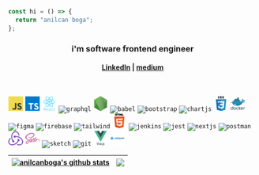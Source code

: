 ```javascript
const hi = () => {
  return "anilcan boga";
};
```

<h3 align="center">i'm software frontend engineer</h3>
<p align="center">
    <h4 align="center"><a href="https://www.linkedin.com/in/anilcanboga/" target="_blank">
      LinkedIn</a> | <a href="https://medium.com/@anilcanboga" target="blank">medium</a></h4>
</p>
<br/>

<p align="left"> 
<code><img src="https://raw.githubusercontent.com/devicons/devicon/master/icons/javascript/javascript-original.svg" alt="javascript" width="30"/></code>
<code><img src="https://raw.githubusercontent.com/devicons/devicon/master/icons/typescript/typescript-original.svg" alt="typescript" width="30"/></code>
<code><img src="https://raw.githubusercontent.com/devicons/devicon/master/icons/react/react-original-wordmark.svg" alt="react" width="30"/></code>
<code><img src="https://www.vectorlogo.zone/logos/graphql/graphql-icon.svg" alt="graphql" width="30"/></code>
<code><img width="30" alt="nodejs" src="https://raw.githubusercontent.com/github/explore/80688e429a7d4ef2fca1e82350fe8e3517d3494d/topics/nodejs/nodejs.png"></code>
<code><img src="https://cdn.jsdelivr.net/gh/devicons/devicon@latest/icons/babel/babel-original.svg" alt="babel" width="30"/></code>
<code><img src="https://cdn.jsdelivr.net/gh/devicons/devicon@latest/icons/bootstrap/bootstrap-original-wordmark.svg" alt="bootstrap" width="30" /></code>
<code><img src="https://www.chartjs.org/media/logo-title.svg" alt="chartjs" width="30" /></code>
<code><img src="https://raw.githubusercontent.com/devicons/devicon/master/icons/css3/css3-original-wordmark.svg" alt="css3" width="30" /></code>
<code><img src="https://raw.githubusercontent.com/devicons/devicon/master/icons/docker/docker-original-wordmark.svg" alt="docker" width="30"/></code>
<code><img src="https://www.vectorlogo.zone/logos/figma/figma-icon.svg" alt="figma" width="30"/></code>
<code><img src="https://www.vectorlogo.zone/logos/firebase/firebase-icon.svg" alt="firebase" width="30"/></code>
<code><img src="https://www.vectorlogo.zone/logos/tailwindcss/tailwindcss-icon.svg" alt="tailwind" width="30"/></code>
<code><img src="https://raw.githubusercontent.com/devicons/devicon/master/icons/html5/html5-original-wordmark.svg" alt="html5" width="30" /></code>
<code><img src="https://www.vectorlogo.zone/logos/jenkins/jenkins-icon.svg" alt="jenkins" width="30"/></code>
<code><img src="https://www.vectorlogo.zone/logos/jestjsio/jestjsio-icon.svg" alt="jest" width="30"/></code>
<code><img src="https://cdn.worldvectorlogo.com/logos/nextjs-2.svg" alt="nextjs" width="30"/></code>
<code><img src="https://www.vectorlogo.zone/logos/getpostman/getpostman-icon.svg" alt="postman" width="30"/></code>
<code><img src="https://raw.githubusercontent.com/devicons/devicon/master/icons/redux/redux-original.svg" alt="redux" width="30"/></code>
<code><img src="https://raw.githubusercontent.com/devicons/devicon/master/icons/sass/sass-original.svg" alt="sass" width="30"/></code>
<code><img src="https://www.vectorlogo.zone/logos/sketchapp/sketchapp-icon.svg" alt="sketch" width="30"/></code>
<code><img src="https://www.vectorlogo.zone/logos/git-scm/git-scm-icon.svg" alt="git" width="30"/></code>
<code><img src="https://raw.githubusercontent.com/devicons/devicon/master/icons/vuejs/vuejs-original-wordmark.svg" alt="vuejs" width="30"/></code>
<code><img src="https://raw.githubusercontent.com/devicons/devicon/d00d0969292a6569d45b06d3f350f463a0107b0d/icons/webpack/webpack-original-wordmark.svg" alt="webpack" width="30"/></code>
</p>

| <a href="https://github.com/anilcanboga/github-readme-stats"><img align="center" src="https://github-readme-stats.vercel.app/api?username=anilcanboga&show_icons=true&include_all_commits=true&theme=buefy&hide_border=true" alt="anilcanboga's github stats" /></a> | <a href="https://github.com/anilcanboga/github-readme-stats"><img align="center" src="https://github-readme-stats.vercel.app/api/top-langs/?username=anilcanboga&layout=compact&theme=buefy&hide_border=true" /></a> |
| -------------------------------------------------------------------------------------------------------------------------------------------------------------------------------------------------------------------------------------------------------------------- | -------------------------------------------------------------------------------------------------------------------------------------------------------------------------------------------------------------------- |
